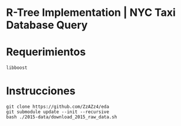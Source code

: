# R-Tree Implementation | NYC Taxi Database Query

# Requerimientos
```
libboost
```
# Instrucciones
```
git clone https://github.com/ZzAZz4/eda
git submodule update --init --recursive 
bash ./2015-data/download_2015_raw_data.sh
```
